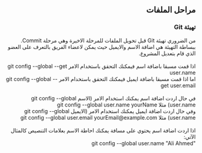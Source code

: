 ﻿
## <div dir=rtl> مراحل الملفات <div>


### <div dir=rtl> تهيئة Git <div>

 <div dir=rtl>  من الضروري تهيئة Git قبل تحويل الملفات للمرحلة الاخيرة وهي مرحلة Commit. ببساطة التهيئة هي اضافة الاسم والايميل حيث يمكن لاعضاء الفريق بالتعرف على العضو الذي قام بتعديل المشروع. <div>
 <br/>
 <div dir=rtl> اذا قمت مسبقا باضافة اسم فيمكنك التحقق باستخدام الامر git config --global --get user.name <div>
 <div dir=rtl>  اما اذا قمت مسبقا باضافة ايميل فيمكنك التحقق باستخدام الامر git config --global --get user.email <div>
  <br/>
  <div dir=rtl> في حال اردت اضافة اسم يمكنك استخدام الامر (الاسم git config --global user.name) مثلا git config --global user.name yourName  <div>
  <div dir=rtl> وفي حال اردت اضافة ايميل يمكنك استخدام الامر (الايميل git config --global user.name) مثلا git config --global user.email yourEmail@example.com  <div>
<br/>
<div dir=rtl> اذا اردت اضافة اسم يحتوي على مسافة يمكنك احاطة الاسم بعلامات التنصيص كالمثال الآتي: <div>
<div dir=rtl> "git config --global user.name "Ali Ahmed <div>
